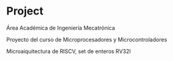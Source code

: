 # Project

Área Académica de Ingeniería Mecatrónica

Proyecto del curso de Microprocesadores y Microcontroladores

Microaiquitectura de RISCV, set de enteros RV32I
